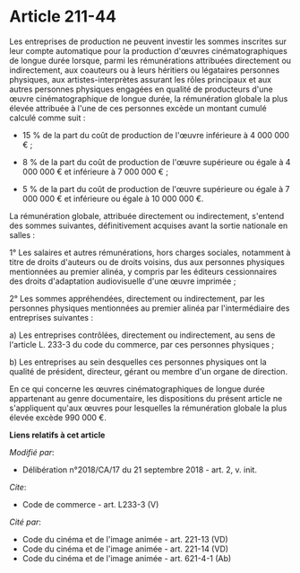 # Article 211-44

Les entreprises de production ne peuvent investir les sommes inscrites sur leur compte automatique pour la production
d'œuvres cinématographiques de longue durée lorsque, parmi les rémunérations attribuées directement ou indirectement, aux
coauteurs ou à leurs héritiers ou légataires personnes physiques, aux artistes-interprètes assurant les rôles principaux et
aux autres personnes physiques engagées en qualité de producteurs d'une œuvre cinématographique de longue durée, la
rémunération globale la plus élevée attribuée à l'une de ces personnes excède un montant cumulé calculé comme suit :

- 15 % de la part du coût de production de l'œuvre inférieure à 4 000 000 € ;

- 8 % de la part du coût de production de l'œuvre supérieure ou égale à 4 000 000 € et inférieure à 7 000 000 € ;

- 5 % de la part du coût de production de l'œuvre supérieure ou égale à 7 000 000 € et inférieure ou égale à 10 000 000 €.

La rémunération globale, attribuée directement ou indirectement, s'entend des sommes suivantes, définitivement acquises avant
la sortie nationale en salles :

1° Les salaires et autres rémunérations, hors charges sociales, notamment à titre de droits d'auteurs ou de droits voisins,
dus aux personnes physiques mentionnées au premier alinéa, y compris par les éditeurs cessionnaires des droits d'adaptation
audiovisuelle d'une œuvre imprimée ;

2° Les sommes appréhendées, directement ou indirectement, par les personnes physiques mentionnées au premier alinéa par
l'intermédiaire des entreprises suivantes :

a) Les entreprises contrôlées, directement ou indirectement, au sens de l'article L. 233-3 du code du commerce, par ces
personnes physiques ;

b) Les entreprises au sein desquelles ces personnes physiques ont la qualité de président, directeur, gérant ou membre d'un
organe de direction.

En ce qui concerne les œuvres cinématographiques de longue durée appartenant au genre documentaire, les dispositions du
présent article ne s'appliquent qu'aux œuvres pour lesquelles la rémunération globale la plus élevée excède 990 000 €.

**Liens relatifs à cet article**

_Modifié par_:

  - Délibération n°2018/CA/17 du 21 septembre 2018 - art. 2, v. init.

_Cite_:

  - Code de commerce - art. L233-3 (V)

_Cité par_:

  - Code du cinéma et de l'image animée - art. 221-13 (VD)
  - Code du cinéma et de l'image animée - art. 221-14 (VD)
  - Code du cinéma et de l'image animée - art. 621-4-1 (Ab)
